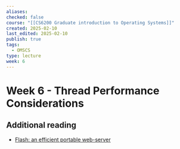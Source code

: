 ```yaml
---
aliases: 
checked: false
course: "[[CS6200 Graduate introduction to Operating Systems]]"
created: 2025-02-10
last_edited: 2025-02-10
publish: true
tags:
  - OMSCS
type: lecture
week: 6
---
```

# Week 6 - Thread Performance Considerations

## Additional reading

- [Flash: an efficient portable web-server](https://s3.amazonaws.com/content.udacity-data.com/courses/ud923/references/ud923-pai-paper.pdf)


